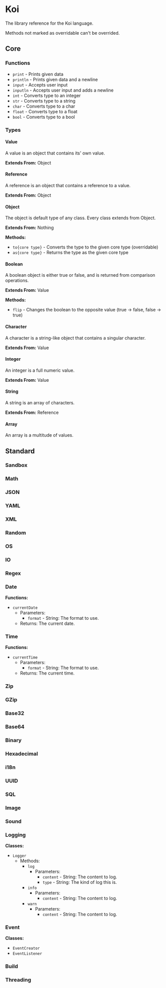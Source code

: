 # Koi
The library reference for the Koi language.

Methods not marked as overridable can't be overrided.

## Core
### Functions
- `print` - Prints given data
- `println` - Prints given data and a newline
- `input` - Accepts user input
- `inputln` - Accepts user input and adds a newline
- `int` - Converts type to an integer
- `str` - Converts type to a string
- `char` - Converts type to a char
- `float` - Converts type to a float
- `bool` - Converts type to a bool
### Types
#### Value
A value is an object that contains its' own value.

**Extends From:** Object
#### Reference
A reference is an object that contains a reference to a value.

**Extends From:** Object
#### Object
The object is default type of any class. Every class extends from Object.

**Extends From:** Nothing

**Methods:**
- `to{core type}` - Converts the type to the given core type (overridable)
- `as{core type}` - Returns the type as the given core type
#### Boolean
A boolean object is either true or false, and is returned from comparison operations.

**Extends From:** Value

**Methods:**
- `flip` - Changes the boolean to the opposite value (true -> false, false -> true)
#### Character
A character is a string-like object that contains a singular character.

**Extends From:** Value
#### Integer
An integer is a full numeric value.

**Extends From:** Value
#### String
A string is an array of characters.

**Extends From:** Reference
#### Array
An array is a multitude of values.

## Standard
### Sandbox
### Math
### JSON
### YAML
### XML
### Random
### OS
### IO
### Regex
### Date
**Functions:**
- `currentDate`
    - Parameters:
        - `format` - String: The format to use.
    - Returns: The current date.
### Time
**Functions:**
- `currentTime`
    - Parameters:
        - `format` - String: The format to use.
    - Returns: The current time.
### Zip
### GZip
### Base32
### Base64
### Binary
### Hexadecimal
### i18n
### UUID
### SQL
### Image
### Sound
### Logging
**Classes:**
- `Logger`
    - Methods:
        - `log`
            - Parameters:
                - `content` - String: The content to log.
                - `type` - String: The kind of log this is.
        - `info`
            - Parameters:
                - `content` - String: The content to log.
        - `warn`
            - Parameters:
                - `content` - String: The content to log.
### Event
**Classes:**
- `EventCreator`
- `EventListener`
### Build
### Threading